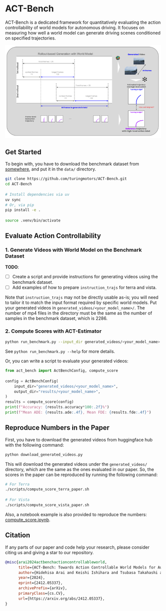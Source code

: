 # ACT-Bench

ACT-Bench is a dedicated framework for quantitatively evaluating the action controllability of world models for autonomous driving. It focuses on measuring how well a world model can generate driving scenes conditioned on specified trajectories.

![overview](assets/overview.png)

## Get Started

To begin with, you have to download the benchmark dataset from [somewhere](...), and put it in the `data/` directory.

```bash
git clone https://github.com/turingmotors/ACT-Bench.git
cd ACT-Bench

# Install dependencies via uv
uv sync
# Or, via pip
pip install -e .

source .venv/bin/activate
```

## Evaluate Action Controllability

### 1. Generate Videos with World Model on the Benchmark Dataset

**TODO**:

- [ ] Create a script and provide instructions for generating videos using the benchmark dataset.
- [ ] Add examples of how to prepare `instruction_trajs` for terra and vista.

Note that `instruction_trajs` may not be directly usable as-is; you will need to tailor it to match the input format required by specific world models.
Put your generated videos in `generated_videos/<your_model_name>/`.
The number of mp4 files in the directory must be the same as the number of samples in the benchmark dataset, which is 2286.

### 2. Compute Scores with ACT-Estimator

```bash
python run_benchmark.py --input_dir generated_videos/<your_model_name> --output_dir results/<your_model_name>
```

See `python run_benchmark.py --help` for more details.

Or, you can write a script to evaluate your generated videos:

```python
from act_bench import ActBenchConfig, compute_score

config = ActBenchConfig(
    input_dir="generated_videos/<your_model_name>",
    output_dir="results/<your_model_name>",
)
results = compute_score(config)
print(f"Accuracy: {results.accuracy*100:.2f}%")
print(f"Mean ADE: {results.ade:.4f}, Mean FDE: {results.fde:.4f}")
```

## Reproduce Numbers in the Paper

First, you have to download the generated videos from huggingface hub with the following command:

```bash
python download_generated_videos.py
```

This will download the generated videos under the `generated_videos/` directory, which are the same as the ones evaluated in our paper.
So, the scores in the paper can be reproduced by running the following command:

```bash
# For Terra
./scripts/compute_score_terra_paper.sh

# For Vista
./scripts/compute_score_vista_paper.sh
```

Also, a notebook example is also provided to reproduce the numbers: [compute_score.ipynb](notebook/compute_score.ipynb).

## Citation

If any parts of our paper and code help your research, please consider citing us and giving a star to our repository.

```bibtex
@misc{arai2024actbenchactioncontrollableworld,
      title={ACT-Bench: Towards Action Controllable World Models for Autonomous Driving},
      author={Hidehisa Arai and Keishi Ishihara and Tsubasa Takahashi and Yu Yamaguchi},
      year={2024},
      eprint={2412.05337},
      archivePrefix={arXiv},
      primaryClass={cs.CV},
      url={https://arxiv.org/abs/2412.05337},
}
```
